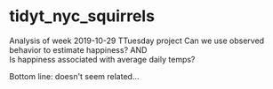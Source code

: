 # tidyt_nyc_squirrels
Analysis of week 2019-10-29 TTuesday project
Can we use observed behavior to estimate happiness? AND  
Is happiness associated with average daily temps?

Bottom line: doesn't seem related...
